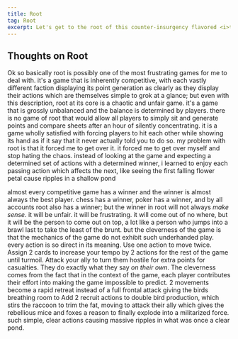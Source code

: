 ```yaml
---
title: Root
tag: Root
excerpt: Let's get to the root of this counter-insurgency flavored <i>tuber</i> of a game.
---
```


## Thoughts on Root

Ok so basically root is possibly one of the most frustrating games for me to deal with. it's a game that is inherently competitive, with each vastly different faction displaying its point generation as clearly as they display their actions which are themselves simple to grok at a glance; but even with this description, root at its core is a chaotic and unfair game. it's a game that is grossly unbalanced and the balance is determined by players. there is no game of root that would allow all players to simply sit and generate points and compare sheets after an hour of silently concentrating. it is a game wholly satisfied with forcing players to hit each other while showing its hand as if it say that it never actually told you to do so. my problem with root is that it forced me to get over it. it forced me to get over myself and stop hating the chaos. instead of looking at the game and expecting a determined set of actions with a determined winner, i learned to enjoy each passing action which affects the next, like seeing the first falling flower petal cause ripples in a shallow pond

almost every competitive game has a winner and the winner is almost always the best player. chess has a winner, poker has a winner, and by all accounts root also has a winner; but the winner in root will not always _make sense_. it will be unfair. it will be frustrating. it will come out of no where, but it will be the person to come out on top, a lot like a person who jumps into a brawl last to take the least of the brunt. but the cleverness of the game is that the mechanics of the game do not exhibit such underhanded play. every action is so direct in its meaning. Use one action to move twice. Assign 2 cards to increase your tempo by 2 actions for the rest of the game until turmoil. Attack your ally to turn them hostile for extra points for casualties. They do exactly what they say _on their own_. The cleverness comes from the fact that in the context of the game, each player contributes their effort into making the game impossible to predict. 2 movements become a rapid retreat instead of a full frontal attack giving the birds breathing room to Add 2 recruit actions to double bird production, which stirs the raccoon to trim the fat, moving to attack their ally which gives the rebellious mice and foxes a reason to finally explode into a militarized force. such simple, clear actions causing massive ripples in what was once a clear pond.
